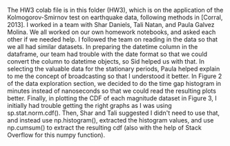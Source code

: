 The HW3 colab file is in this folder (HW3), which is on the application of the Kolmogorov-Smirnov test on earthquake data, following methods in [Corral, 2013]. I worked in a team with Shar Daniels, Tali Natan, and Paula Galvez Molina. We all worked on our own homework notebooks, and asked each other if we needed help. I followed the team on reading in the data so that we all had similar datasets. In preparing the datetime column in the dataframe, our team had trouble with the date format so that we could convert the column to datetime objects, so Sid helped us with that. In selecting the valuable data for the stationary periods, Paula helped explain to me the concept of broadcasting so that I understood it better. In Figure 2 of the data exploration section, we decided to do the time gap histogram in minutes instead of nanoseconds so that we could read the resulting plots better. Finally, in plotting the CDF of each magnitude dataset in Figure 3, I initially had trouble getting the right graphs as I was using sp.stat.norm.cdf(). Then, Shar and Tali suggested I didn't need to use that, and instead use np.histogram(), extracted the histogram values, and use np.cumsum() to extract the resulting cdf (also with the help of Stack Overflow for this numpy function).
